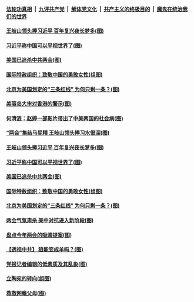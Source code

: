 ####  [法轮功真相](../../../../basic/blob/master/README.md?t=03112031) &nbsp;|&nbsp; [九评共产党](../../../../9ping.md/blob/master/README.md?t=03112031) &nbsp;|&nbsp; [解体党文化](../../../../jtdwh.md/blob/master/README.md?t=03112031)  &nbsp;|&nbsp; [共产主义的终极目的](../../../../gczydzjmd.md/blob/master/README.md?t=03112031) &nbsp;|&nbsp; [魔鬼在统治我们的世界](../../../../mgztzwmdsj.md/blob/master/README.md?t=03112031) 

#### [王岐山领头捧习近平 百年复兴夜长梦多(图)](../pages/p4/965179.md?t=03112031) 

#### [习近平称中国可以平视世界了(图)](../pages/p4/965040.md?t=03112031) 


#### [美国已追杀中共两会(图)](../pages/p4/965048.md?t=03112031) 

#### [国际特赦组织：致敬中国的勇敢女性(组图)](../pages/p4/965047.md?t=03112031) 

#### [北京为美国划定的“三条红线” 为何只剩一条？(图)](../pages/p4/965051.md?t=03112031) 



#### [美丽岛大审对香港的警示(图)](../pages/p4/965190.md?t=03112031) 

#### [何清涟：赵婷一部影片带出了中美两国的社会病(图)](../pages/p4/965186.md?t=03112031) 

#### [“两会”集结马屁精 王岐山领头捧习水很深(图)](../pages/p4/965181.md?t=03112031) 

#### [王岐山领头捧习近平 百年复兴夜长梦多(图)](../pages/p4/965179.md?t=03112031) 


#### [习近平称中国可以平视世界了(图)](../pages/p4/965040.md?t=03112031) 


#### [美国已追杀中共两会(图)](../pages/p4/965048.md?t=03112031) 

#### [国际特赦组织：致敬中国的勇敢女性(组图)](../pages/p4/965047.md?t=03112031) 

#### [北京为美国划定的“三条红线” 为何只剩一条？(图)](../pages/p4/965051.md?t=03112031) 

#### [两会气氛肃杀 美中对抗进入新阶段(图)](../pages/p4/965043.md?t=03112031) 

#### [盘点今年两会的吸睛提案(图)](../pages/p4/965049.md?t=03112031) 

#### [【透视中共】 狼能变成羊吗？(图)](../pages/p4/965038.md?t=03112031) 



#### [党报记者编辑的低素质及其乱象(图)](../pages/p4/964961.md?t=03112031) 

#### [立陶宛的转向(组图)](../pages/p4/964947.md?t=03112031) 

#### [救救网瘾父母(图)](../pages/p4/964944.md?t=03112031) 

